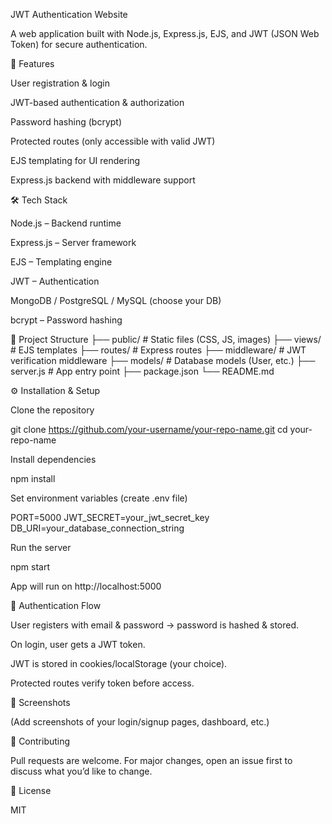 JWT Authentication Website

A web application built with Node.js, Express.js, EJS, and JWT (JSON Web Token) for secure authentication.

🚀 Features

User registration & login

JWT-based authentication & authorization

Password hashing (bcrypt)

Protected routes (only accessible with valid JWT)

EJS templating for UI rendering

Express.js backend with middleware support

🛠️ Tech Stack

Node.js – Backend runtime

Express.js – Server framework

EJS – Templating engine

JWT – Authentication

MongoDB / PostgreSQL / MySQL (choose your DB)

bcrypt – Password hashing

📂 Project Structure
├── public/            # Static files (CSS, JS, images)
├── views/             # EJS templates
├── routes/            # Express routes
├── middleware/        # JWT verification middleware
├── models/            # Database models (User, etc.)
├── server.js          # App entry point
├── package.json
└── README.md

⚙️ Installation & Setup

Clone the repository

git clone https://github.com/your-username/your-repo-name.git
cd your-repo-name


Install dependencies

npm install


Set environment variables (create .env file)

PORT=5000
JWT_SECRET=your_jwt_secret_key
DB_URI=your_database_connection_string


Run the server

npm start


App will run on http://localhost:5000

🔑 Authentication Flow

User registers with email & password → password is hashed & stored.

On login, user gets a JWT token.

JWT is stored in cookies/localStorage (your choice).

Protected routes verify token before access.

📸 Screenshots

(Add screenshots of your login/signup pages, dashboard, etc.)

🤝 Contributing

Pull requests are welcome. For major changes, open an issue first to discuss what you’d like to change.

📜 License

MIT
